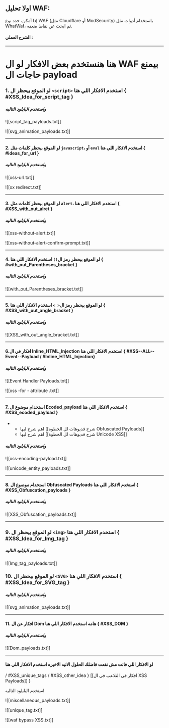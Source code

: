 ## اولا تحليل WAF:
إذا أمكن، حدد نوع WAF (مثل Cloudflare أو ModSecurity) باستخدام أدوات مثل WhatWaf، ثم ابحث عن نقاط ضعفه.

#### الشرح العملي : 

----
# هنا هنستخدم بعض الافكار لو ال WAF بيمنع حاجات ال payload


### 1.  لو الموقع بيحظر ال `<script>` استخدم الافكار اللي هنا { #XSS_Idea_for_script_tag }
##### واستخدم البايلود التاليه 

![[script_tag_payloads.txt]]


![[svg_animation_payloads.txt]]

----

#### 2. لو الموقع بيحظر كلمات مثل `javascript`، أو `eval`  استخدم الافكار اللي هنا  { #ideas_for_url }
##### واستخدم البايلود التاليه 

![[xss-url.txt]]


![[xx redirect.txt]]

----
#### 3. لو الموقع بيحظر كلمات مثل `alert`،   استخدم الافكار اللي هنا { #XSS_with_out_alret  }

##### واستخدم البايلود التاليه 

![[xss-without-alert.txt]]


![[xss-without-alert-confirm-prompt.txt]]

----
#### 4. لو الموقع بيحظر رمز ال`()`   استخدم الافكار اللي هنا  { #with_out_Parentheses_bracket }

##### واستخدم البايلود التاليه 
![[with_out_Parentheses_bracket.txt]]


---

#### 5.  لو الموقع بيحظر رمز ال`< >`   استخدم الافكار اللي هنا { #XSS_with_out_angle_bracket }
##### واستخدم البايلود التاليه 

![[XSS_with_out_angle_bracket.txt]]

---
####  6.افكار في ال  Inline_HTML_Injection  استخدم الافكار اللي هنا  {    #XSS--ALL--Event--Payload / #Inline_HTML_Injection} 

##### واستخدم البايلود التاليه 

![[Event Handler Payloads.txt]]



![[xss -for - attribute .txt]]


---
#### 7.  استخدام موضوع  ال  Ecoded_payload  استخدم الافكار اللي هنا  { #XSS_ecoded_payload  }
- 
	- اهم  شرح ليها [[شرح فديوهات لل الخطوة   Obfuscated Payloads]]
	- اهم  شرح ليها  [[شرح فديوهات لل الخطوة Unicode XSS]]
##### واستخدم البايلود التاليه 

![[xss-encoding-payload.txt]]


![[unicode_entity_payloads.txt]]

---
#### 8.  استخدام موضوع  ال   Obfuscated Payloads  استخدم الافكار اللي هنا   { #XSS_Obfuscation_payloads }
##### واستخدم البايلود التاليه 
![[XSS_Obfuscation_payloads.txt]]


---

### 9.  لو الموقع بيحظر ال `<img>` استخدم الافكار اللي هنا { #XSS_Idea_for_Img_tag }
##### واستخدم البايلود التاليه 

![[Img_tag_payloads.txt]]


### 10.  لو الموقع بيحظر ال `<SVG>` استخدم الافكار اللي هنا { #XSS_Idea_for_SVG_tag  }

##### واستخدم البايلود التاليه 


![[svg_animation_payloads.txt]]

----

#### 11.  افكار عن ال Dom هامه  استخدم الافكار اللي هنا {   #XSS_DOM } 
##### واستخدم البايلود التاليه 

![[Dom_payloads.txt]]


-----

#### لو الافكار اللي فاتت مش نفعت فاضلك الحلول الاتيه الاخيره   استخدم الافكار اللي هنا 
   /   #XSS_unique_tags /   #XSS_other_idea }
[[افكار في التلاعب في ال  XSS Payloads]] }

استخدم البايلود التاليه 


![[miscellaneous_payloads.txt]]


![[unique_tag.txt]]


![[waf bypass XSS.txt]]

